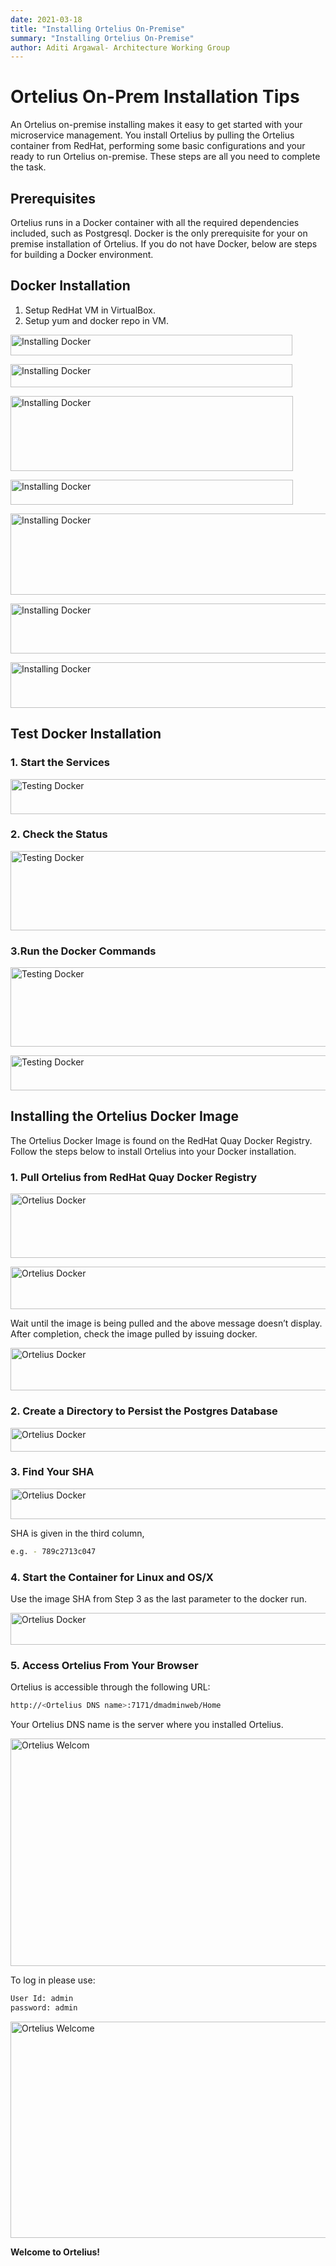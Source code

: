 ```yaml
---
date: 2021-03-18
title: "Installing Ortelius On-Premise"
summary: "Installing Ortelius On-Premise"
author: Aditi Argawal- Architecture Working Group
---
```


# Ortelius On-Prem Installation Tips

An Ortelius on-premise installing makes it easy to get started with your microservice management. You install Ortelius by pulling the Ortelius container from RedHat, performing some basic configurations and your ready to run Ortelius on-premise. These steps are all you need to complete the task.

##	Prerequisites
Ortelius runs in a Docker container with all the required dependencies included, such as Postgresql. Docker is the only prerequisite for your on premise installation of Ortelius. If you do not have Docker, below are steps for building a Docker environment.

## Docker Installation

1. Setup RedHat VM in VirtualBox.
2. Setup yum and docker repo in VM.

<div>
<img src="/images/onpreminstall/docker1.png" alt="Installing Docker" height="33x" width="451px" />
</div>
<p></p>
<div>
<img src="/images/onpreminstall/docker2.png" alt="Installing Docker" height="37x" width="451px" />
</div>
<p></p>
<div>
<img src="/images/onpreminstall/docker3.png" alt="Installing Docker" height="120x" width="452px" />
</div>
<p></p>
<div>
<img src="/images/onpreminstall/docker4.png" alt="Installing Docker" height="40x" width="452px" />
</div> 
<p></p>
<div>
<img src="/images/onpreminstall/docker5.png" alt="Installing Docker" height="130x" width="602px" />
</div>
<p></p>
<div>
<img src="/images/onpreminstall/docker6.png" alt="Installing Docker" height="80x" width="602px" />
</div>
<p></p>
<div>
<img src="/images/onpreminstall/docker8.png" alt="Installing Docker" height="73x" width="602px" />
</div>

## Test Docker Installation

### 1. Start the Services 
<p></p>
<div>
<img src="/images/onpreminstall/dockertest1.png" alt="Testing Docker" height="56x" width="602px" />
</div>

### 2. Check the Status
<p></p>
<div>
<img src="/images/onpreminstall/dockertest2.png" alt="Testing Docker" height="127x" width="602px" />
</div>

### 3.Run the Docker Commands
<p></p>
<div>
<img src="/images/onpreminstall/dockertest3.png" alt="Testing Docker" height="127x" width="602px" />
</div>
<p></p>
<div>
<img src="/images/onpreminstall/dockertest4.png" alt="Testing Docker" height="56x" width="602px" />
</div>
  
## Installing the Ortelius Docker Image
The Ortelius Docker Image is found on the RedHat Quay Docker Registry. Follow the steps below to install Ortelius into your Docker installation.

### 1. Pull Ortelius from RedHat Quay Docker Registry
<p></p>
<div>
<img src="/images/onpreminstall/orteliusdocker1.png" alt="Ortelius Docker" height="103x" width="602px" />
</div>
<p></p>
<div>
<img src="/images/onpreminstall/orteliusdocker2.png" alt="Ortelius Docker" height="68x" width="602px" />
</div>
<p></p>
Wait until the image is being pulled and the above message doesn’t display. After completion, check the image pulled by issuing docker.
<p></p>
<div>
<img src="/images/onpreminstall/orteliusdocker3.png" alt="Ortelius Docker" height="68x" width="602px" />
</div>

### 2. Create a Directory to Persist the Postgres Database
<p></p>
<div>
<img src="/images/onpreminstall/orteliusdocker4.png" alt="Ortelius Docker" height="38x" width="608px" />
</div>

### 3. Find Your SHA
<p></p>
<div>
<img src="/images/onpreminstall/orteliusdocker5.png" alt="Ortelius Docker" height="49x" width="608px" />
</div>
<p></p>
SHA is given in the third column,

~~~bash
e.g. - 789c2713c047 
~~~

### 4. Start the Container for Linux and OS/X
Use the image SHA from Step 3 as the last parameter to the docker run.

<p></p>
<div>
<img src="/images/onpreminstall/orteliusdocker6.png" alt="Ortelius Docker" height="51x" width="608px" />
</div>

### 5. Access Ortelius From Your Browser
Ortelius is accessible through the following URL:

~~~bash
http://<Ortelius DNS name>:7171/dmadminweb/Home
~~~

Your Ortelius DNS name is the server where you installed Ortelius.

<p></p>
<div>
<img src="/images/onpreminstall/screen.png" alt="Ortelius Welcom" height="364x" width="602px" />
</div>
<p></p>
To log in please use:

~~~bash
User Id: admin 
password: admin
~~~
<p></p>
<div>
<img src="/images/onpreminstall/screen2.png" alt="Ortelius Welcome" height="346x" width="602px" />
</div>
<p></p>
<strong>Welcome to Ortelius!</strong>

